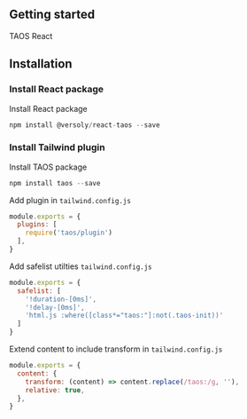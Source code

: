## Getting started

TAOS React

## Installation

### Install React package

Install React package
```js
npm install @versoly/react-taos --save
```

### Install Tailwind plugin

Install TAOS package
```js
npm install taos --save
```

Add plugin in `tailwind.config.js`
```js
module.exports = {
  plugins: [
    require('taos/plugin')
  ],
}
```

Add safelist utilties `tailwind.config.js`
```js
module.exports = {
  safelist: [
    '!duration-[0ms]',
    '!delay-[0ms]',
    'html.js :where([class*="taos:"]:not(.taos-init))'
  ]
}
```

Extend content to include transform in `tailwind.config.js`
```js
module.exports = {
  content: {
    transform: (content) => content.replace(/taos:/g, ''),
    relative: true,
  },
}
```